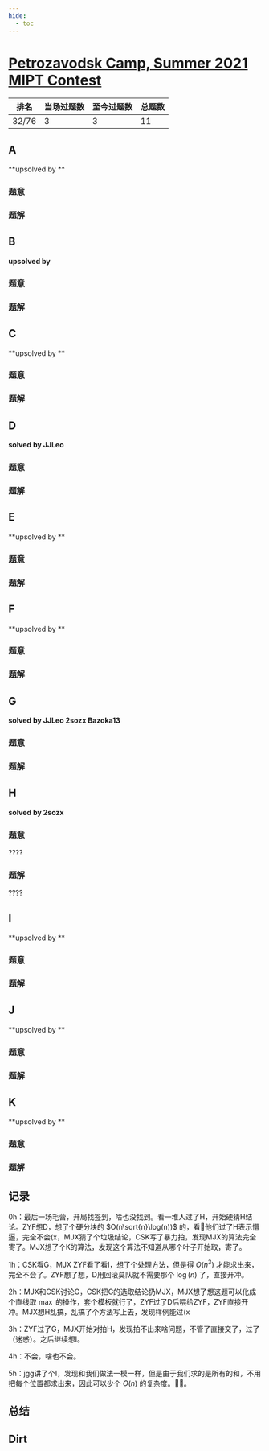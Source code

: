 ```yaml
---
hide:
  - toc
---
```


# [Petrozavodsk Camp, Summer 2021 MIPT Contest](https://official.contest.yandex.com/ptz-summer-2021/contest/28727/enter)

| 排名  | 当场过题数 | 至今过题数 | 总题数 |
| ----- | ---------- | ---------- | ------ |
| 32/76 | 3          | 3          | 11     |

## **A**

**upsolved by **

### 题意



### 题解



## **B**

**upsolved by**

### 题意



### 题解



## **C**

**upsolved by **

### 题意



### 题解



## **D**

**solved by JJLeo**

### 题意



### 题解



## **E**

**upsolved by **

### 题意



### 题解



## **F**

**upsolved by **

### 题意



### 题解



## **G**

**solved by JJLeo 2sozx Bazoka13**

### 题意



### 题解



## **H**

**solved by 2sozx**

### 题意

????

### 题解

????

## **I**

**upsolved by **

### 题意



### 题解



## **J**

**upsolved by **

### 题意



### 题解



## **K**

**upsolved by **

### 题意



### 题解





## **记录**

0h：最后一场毛营，开局找签到，啥也没找到。看一堆人过了H，开始硬猜H结论。ZYF想D，想了个硬分块的 $O(n\sqrt{n}\log(n))$ 的，看🐍他们过了H表示懵逼，完全不会(x，MJX猜了个垃圾结论，CSK写了暴力拍，发现MJX的算法完全寄了。MJX想了个K的算法，发现这个算法不知道从哪个叶子开始取，寄了。

1h：CSK看G，MJX ZYF看了看I，想了个处理方法，但是得 $O(n^3)$ 才能求出来，完全不会了。ZYF想了想，D用回滚莫队就不需要那个 $\log(n)$ 了，直接开冲。

2h：MJX和CSK讨论G，CSK把G的选取结论扔MJX，MJX想了想这题可以化成个直线取 $\max$ 的操作，套个模板就行了，ZYF过了D后喂给ZYF，ZYF直接开冲。MJX想H乱搞，乱搞了个方法写上去，发现样例能过(x

3h：ZYF过了G，MJX开始对拍H，发现拍不出来啥问题，不管了直接交了，过了（迷惑）。之后继续想I。

4h：不会，啥也不会。

5h：jgg讲了个I，发现和我们做法一模一样，但是由于我们求的是所有的和，不用把每个位置都求出来，因此可以少个 $O(n)$ 的复杂度。🐂🍺。

## **总结**

## **Dirt**




